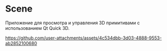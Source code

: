 # Scene
Приложение для просмотра и управления 3D примитивами с использованием Qt Quick 3D.


https://github.com/user-attachments/assets/4c534dbb-3d03-4888-9553-ab2852100680

